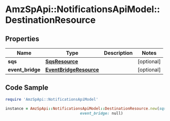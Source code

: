 # AmzSpApi::NotificationsApiModel::DestinationResource

## Properties

Name | Type | Description | Notes
------------ | ------------- | ------------- | -------------
**sqs** | [**SqsResource**](SqsResource.md) |  | [optional] 
**event_bridge** | [**EventBridgeResource**](EventBridgeResource.md) |  | [optional] 

## Code Sample

```ruby
require 'AmzSpApi::NotificationsApiModel'

instance = AmzSpApi::NotificationsApiModel::DestinationResource.new(sqs: null,
                                 event_bridge: null)
```



